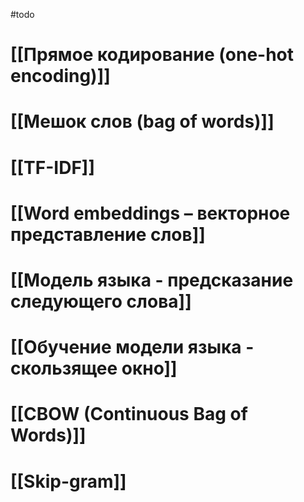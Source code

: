 #todo 

# [[Прямое кодирование (one-hot encoding)]]
# [[Мешок слов (bag of words)]]

# [[TF-IDF]]

# [[Word embeddings – векторное представление слов]]

# [[Модель языка - предсказание следующего слова]]

# [[Обучение модели языка - скользящее окно]]

# [[CBOW (Continuous Bag of Words)]]

# [[Skip-gram]]

